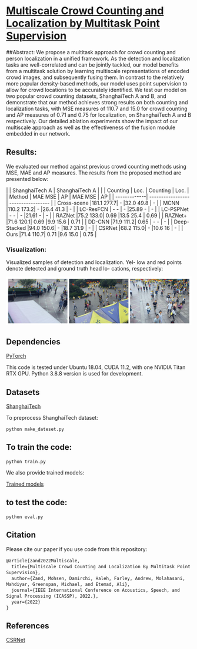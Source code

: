 # [Multiscale Crowd Counting and Localization by Multitask Point Supervision](https://arxiv.org/abs/2202.09942)
##Abstract:
We propose a multitask approach for crowd counting and person localization in a unified framework. As the detection and localization tasks are well-correlated and can be jointly tackled, our model benefits from a multitask solution by learning multiscale representations of encoded crowd images, and subsequently fusing them. In contrast to the relatively more popular density-based methods, our model uses point supervision to allow for crowd locations to be accurately identified. We test our model on two popular crowd counting datasets, ShanghaiTech A and B, and demonstrate that our method achieves strong results on both counting and localization tasks, with MSE measures of 110.7 and 15.0 for crowd counting and AP measures of 0.71 and 0.75 for localization, on ShanghaiTech A and B respectively. Our detailed ablation experiments show the impact of our multiscale approach as well as the effectiveness of the fusion module embedded in our network. 

## Results:
We evaluated our method against previous crowd counting methods using MSE, MAE and AP measures. The results from the proposed method are presented below:

|              |   ShanghaiTech A  |   ShanghaiTech A  |
|              |  Counting  | Loc. |  Counting  | Loc. |
|     Method   | MAE    MSE |  AP  | MAE    MSE |  AP  |
| -------------| ----------------- | ----------------- |
| Cross-scene  |181.1  277.7|  -   |32.0   49.8 |  -   |
| MCNN         |110.2  173.2|  -   |26.4   41.3 |  -   |
| LC-ResFCN    |  -      -  |  -   |25.89    -  |  -   |
| LC-PSPNet    |  -      -  |  -   |21.61    -  |  -   |
| RAZNet       |75.2   133.0| 0.69 |13.5   25.4 | 0.69 |
| RAZNet+      |71.6   120.1| 0.69 |9.9    15.6 | 0.71 |
| DD-CNN       |71.9   111.2| 0.65 |  -      -  |  -   |
| Deep-Stacked |94.0   150.6|  -   |18.7   31.9 |  -   |
| CSRNet       |68.2   115.0|  -   |10.6   16   |  -   |
| Ours         |71.4   110.7| 0.71 |9.6    15.0 | 0.75 | 

### Visualization:

Visualized samples of detection and localization. Yel-
low and red points denote detected and ground truth head lo-
cations, respectively:

![](imgs/vis.png)


## Dependencies
[PyTorch](https://pytorch.org)

This code is tested under Ubuntu 18.04, CUDA 11.2, with one NVIDIA Titan RTX GPU.
Python 3.8.8 version is used for development.


## Datasets
[ShanghaiTech](https://www.kaggle.com/tthien/shanghaitech)

To preprocess ShanghaiTech dataset:
```
python make_dateset.py
```

## To train the code:
```
python train.py
```
We also provide trained models:

[Trained models](https://queensuca-my.sharepoint.com/:f:/g/personal/hd53_queensu_ca/Ercs-ffjKR5Jj7-AhnzXfQEB10Es-Yiyl5tSkc2bM_6XPw?e=T5LgaK)



## to test the code:
```
python eval.py
```

## Citation
Please cite our paper if you use code from this repository:
```
@article{zand2022Multiscale,
  title={Multiscale Crowd Counting and Localization By Multitask Point Supervision},
  author={Zand, Mohsen, Damirchi, Haleh, Farley, Andrew, Molahasani, Mahdiyar, Greenspan, Michael, and Etemad, Ali},
  journal={IEEE International Conference on Acoustics, Speech, and Signal Processing (ICASSP), 2022.},
  year={2022}
}
```


## References
[CSRNet](https://github.com/leeyeehoo/CSRNet)
